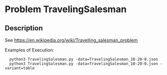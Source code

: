 # Problem TravelingSalesman
## Description
See https://en.wikipedia.org/wiki/Travelling_salesman_problem

Examples of Execution:
```
  python3 TravelingSalesman.py -data=TravelingSalesman_10-20-0.json
  python3 TravelingSalesman.py -data=TravelingSalesman_10-20-0.json -variant=table
